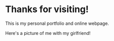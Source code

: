 # Thanks for visiting!
This is my personal portfolio and online webpage.

Here's a picture of me with my girlfriend!


